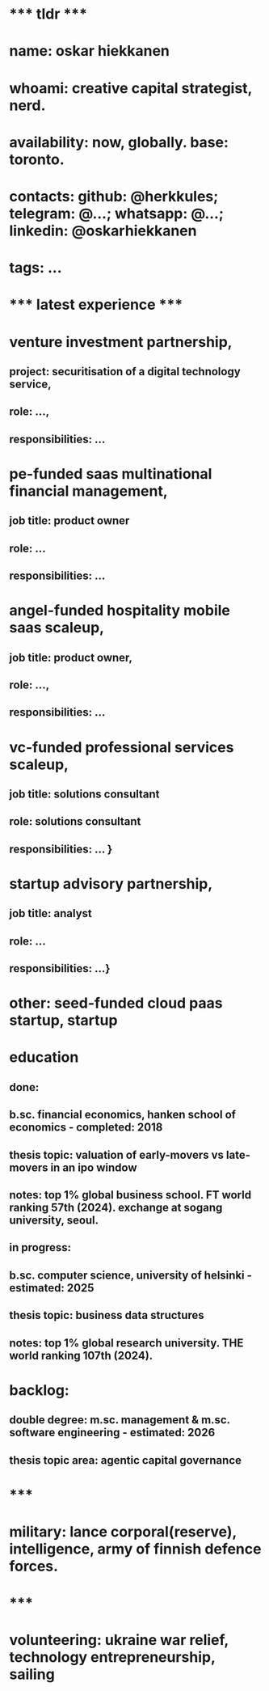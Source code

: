 # *** tldr ***

# name: oskar hiekkanen
# whoami: creative capital strategist, nerd.
# availability: now, globally. base: toronto.
# contacts: github: @herkkules; telegram: @...; whatsapp: @...; linkedin: @oskarhiekkanen
# tags: ...


# *** latest experience ***

# venture investment partnership,
## project: securitisation of a digital technology service,
## role: ...,
## responsibilities: ... 

# pe-funded saas multinational financial management,
## job title: product owner
## role: ...
## responsibilities: ... 

# angel-funded hospitality mobile saas scaleup,
## job title: product owner,
## role: ...,
## responsibilities: ... 

# vc-funded professional services scaleup,
## job title: solutions consultant
## role: solutions consultant
## responsibilities: ... }

# startup advisory partnership,
## job title: analyst
## role: ...
## responsibilities: ...}

# other: seed-funded cloud paas startup, startup 

# education

## done:
## b.sc. financial economics, hanken school of economics - completed: 2018
## thesis topic: valuation of early-movers vs late-movers in an ipo window
## notes: top 1% global business school. FT world ranking 57th (2024). exchange at sogang university, seoul.

## in progress:
## b.sc. computer science, university of helsinki - estimated: 2025
## thesis topic: business data structures
## notes: top 1% global research university. THE world ranking 107th (2024).

# backlog:
## double degree: m.sc. management & m.sc. software engineering - estimated: 2026
## thesis topic area: agentic capital governance

# ***


# military: lance corporal(reserve), intelligence, army of finnish defence forces.

# *** 


# volunteering: ukraine war relief, technology entrepreneurship, sailing